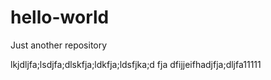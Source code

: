 # hello-world
Just another repository

lkjdljfa;lsdjfa;dlskfja;ldkfja;ldsfjka;d fja dfijjeifhadjfja;dljfa11111
